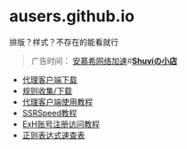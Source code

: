 # ausers.github.io

排版？样式？不存在的能看就行

>广告时间： [安慕希网络加速](http://amcy.in)#[**Shuviの小店**](http://pro.moebili.com/)

* [代理客户端下载](https://ausers.github.io/index.html)
* [规则收集/下载](https://ausers.github.io/rule.html)
* [代理客户端使用教程](https://ausers.github.io/guide.html)
* [SSRSpeed教程](https://ausers.github.io/guide/SSRSpeed.html)
* [ExH账号注册访问教程](https://ausers.github.io/ex.html)
* [正则表达式速查表](https://ausers.github.io/rule2.html)
